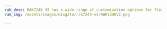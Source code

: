 ```yaml
---
rak_desc: RAK7240 V2 has a wide range of customization options for flexibility when deploying a solution. This gateway supports multiple backhaul connectivity options such as WiFi, LTE, and Ethernet with an available SD card slot to back up the gathered data.
rak_img: /assets/images/wisgate/rak7240-v2/RAK7240V2.png

---
```


<rk-redirect to="/Product-Categories/WisGate/RAK7240-V2/Overview/" />